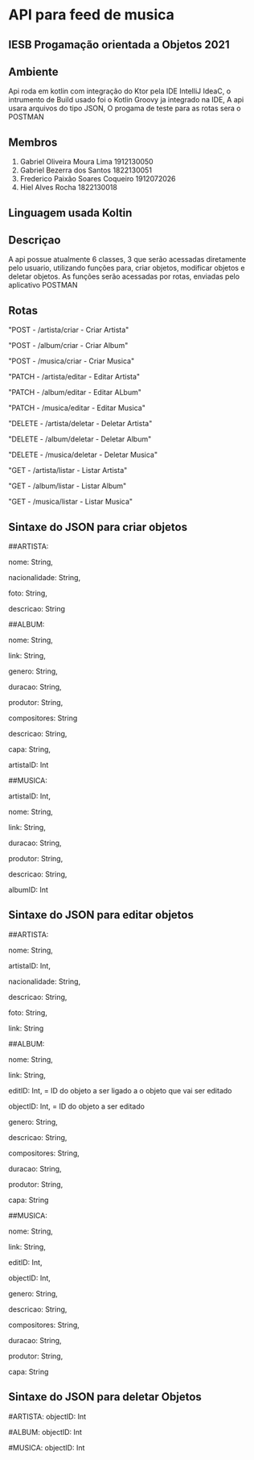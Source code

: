 # API para feed de musica

## IESB Progamação orientada a Objetos 2021

## Ambiente
Api roda em kotlin com integração do Ktor pela IDE IntelliJ IdeaC, o intrumento de Build usado foi o Kotlin Groovy ja integrado na IDE, A api usara arquivos do tipo JSON,
O progama de teste para as rotas sera o POSTMAN

## Membros
1. Gabriel Oliveira Moura Lima 1912130050
2. Gabriel Bezerra dos Santos 1822130051
3. Frederico Paixão Soares Coqueiro 1912072026
4. Hiel Alves Rocha 1822130018

## Linguagem usada **Koltin**


## Descriçao

A api possue atualmente 6 classes, 3 que serão acessadas diretamente pelo usuario, utilizando funções para, criar objetos, modificar objetos e deletar objetos.
As funções serão acessadas por rotas, enviadas pelo aplicativo POSTMAN

## Rotas
"POST - /artista/criar                   - Criar Artista"

"POST - /album/criar                     - Criar Album"

"POST - /musica/criar                    - Criar Musica"

"PATCH - /artista/editar                 - Editar Artista"

"PATCH - /album/editar                   - Editar ALbum"

"PATCH - /musica/editar                  - Editar Musica"

"DELETE - /artista/deletar               - Deletar Artista"

"DELETE - /album/deletar                 - Deletar Album"

"DELETE - /musica/deletar                - Deletar Musica"

"GET - /artista/listar                   - Listar Artista"

"GET - /album/listar                     - Listar Album"

"GET - /musica/listar                    - Listar Musica"

## Sintaxe do JSON para criar objetos

##ARTISTA:

nome: String,

nacionalidade: String,

foto: String,

descricao: String

##ALBUM:

nome: String,

link: String,

genero: String,

duracao: String,

produtor: String,

compositores: String

descricao: String,

capa: String,

artistaID: Int

##MUSICA:

artistaID: Int,

nome: String,

link: String,

duracao: String,

produtor: String,

descricao: String,

albumID: Int

## Sintaxe do JSON para editar objetos

##ARTISTA:

nome: String,

artistaID: Int,

nacionalidade: String,

descricao: String,

foto: String,

link: String

##ALBUM:

nome: String,

link: String,

editID: Int, = ID do objeto a ser ligado a o objeto que vai ser editado

objectID: Int, = ID do objeto a ser editado

genero: String,

descricao: String,

compositores: String,

duracao: String,

produtor: String,

capa: String

##MUSICA:

nome: String,

link: String,

editID: Int,

objectID: Int,

genero: String,

descricao: String,

compositores: String,

duracao: String,

produtor: String,

capa: String

## Sintaxe do JSON para deletar Objetos

#ARTISTA:
objectID: Int

#ALBUM:
objectID: Int

#MUSICA:
objectID: Int

